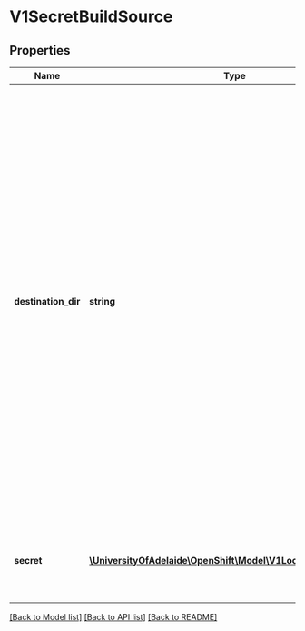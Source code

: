 # V1SecretBuildSource

## Properties
Name | Type | Description | Notes
------------ | ------------- | ------------- | -------------
**destination_dir** | **string** | destinationDir is the directory where the files from the secret should be available for the build time. For the Source build strategy, these will be injected into a container where the assemble script runs. Later, when the script finishes, all files injected will be truncated to zero length. For the Docker build strategy, these will be copied into the build directory, where the Dockerfile is located, so users can ADD or COPY them during docker build. | [optional] 
**secret** | [**\UniversityOfAdelaide\OpenShift\Model\V1LocalObjectReference**](V1LocalObjectReference.md) | secret is a reference to an existing secret that you want to use in your build. | 

[[Back to Model list]](../README.md#documentation-for-models) [[Back to API list]](../README.md#documentation-for-api-endpoints) [[Back to README]](../README.md)


